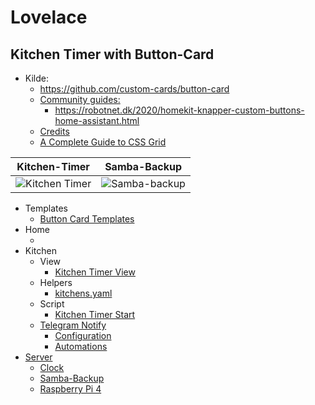 # Lovelace

## Kitchen Timer with Button-Card

* Kilde: 
  * https://github.com/custom-cards/button-card
  * [Community guides:](https://github.com/custom-cards/button-card#community-guides)
    * https://robotnet.dk/2020/homekit-knapper-custom-buttons-home-assistant.html
  * [Credits](https://github.com/custom-cards/button-card#credits)
  * [A Complete Guide to CSS Grid](https://css-tricks.com/snippets/css/complete-guide-grid/) 

|Kitchen-Timer|Samba-Backup|
| :---: | :---: |
|![Kitchen Timer](./button-card/images/Sk%C3%A6rmbillede%20fra%202022-12-29%2023-31-09.png)|![Samba-backup](./button-card/images/Sk%C3%A6rmbillede%20fra%202023-01-02%2022-51-39.png)|

* Templates
  * [Button Card Templates](./button-card/ButtonCardTemplates.md)
* Home
  * []()
* Kitchen
  * View
    * [Kitchen Timer View](./button-card/KitchenTimerview.md)
  * Helpers
    * [kitchens.yaml](./button-card/KitchensTimerYaml.md)
  * Script
    * [Kitchen Timer Start](./button-card/KitchenTimerStart.md)
  * [Telegram Notify](./button-card/KitchenTelegramNotify.md)
    * [Configuration](./button-card/KitchenTelegramNotify.md#configuration)
    * [Automations](./button-card/KitchenTelegramNotify.md#automations)
* [Server](./button-card/ServerSambaBackup.md#server)
  * [Clock](./button-card/ServerSambaBackup.md#clock)
  * [Samba-Backup](./button-card/ServerSambaBackup.md#samba-backup)
  * [Raspberry Pi 4](./button-card/ServerSambaBackup.md#raspberry-pi-4)
